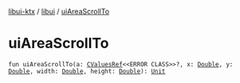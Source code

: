 [libui-ktx](../index.md) / [libui](index.md) / [uiAreaScrollTo](./ui-area-scroll-to.md)

# uiAreaScrollTo

`fun uiAreaScrollTo(a: `[`CValuesRef`](../kotlinx.cinterop/-c-values-ref/index.md)`<<ERROR CLASS>>?, x: `[`Double`](https://kotlinlang.org/api/latest/jvm/stdlib/kotlin/-double/index.html)`, y: `[`Double`](https://kotlinlang.org/api/latest/jvm/stdlib/kotlin/-double/index.html)`, width: `[`Double`](https://kotlinlang.org/api/latest/jvm/stdlib/kotlin/-double/index.html)`, height: `[`Double`](https://kotlinlang.org/api/latest/jvm/stdlib/kotlin/-double/index.html)`): `[`Unit`](https://kotlinlang.org/api/latest/jvm/stdlib/kotlin/-unit/index.html)